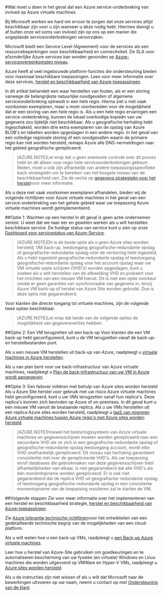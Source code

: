 <properties
    pageTitle="Wat moet u doen in het geval dat een Azure service-onderbreking van invloed op Azure virtuele machines | Microsoft Azure"
    description="Lees wat u moet doen in het geval dat een Azure service-onderbreking van invloed op Azure virtuele machines."
    services="virtual-machines"
    documentationCenter=""
    authors="kmouss"
    manager="timlt"
    editor=""/>

<tags
    ms.service="virtual-machines"
    ms.workload="virtual-machines"
    ms.tgt_pltfrm="na"
    ms.devlang="na"
    ms.topic="article"
    ms.date="05/16/2016"
    ms.author="kmouss;aglick"/>

#<a name="what-to-do-in-the-event-that-an-azure-service-disruption-impacts-azure-virtual-machines"></a>Wat moet u doen in het geval dat een Azure service-onderbreking van invloed op Azure virtuele machines

Bij Microsoft werken we hard om ervoor te zorgen dat onze services altijd beschikbaar zijn voor u zijn wanneer u deze nodig hebt. Hiermee dwingt u af buiten onze wil soms van invloed zijn op ons op een manier die ongeplande serviceonderbrekingen veroorzaken.

Microsoft biedt een Service Level (Agreement) voor de services als een resourcebeperkingen voor beschikbaarheid en connectiviteit. De SLA voor afzonderlijke Azure services kan worden gevonden op [Azure-serviceovereenkomsten niveau](https://azure.microsoft.com/support/legal/sla/).

Azure heeft al veel ingebouwde platform-functies die ondersteuning bieden voor maximaal beschikbare toepassingen. Lees voor meer informatie over deze services, [herstel en beschikbaarheid van Azure-toepassingen](../resiliency/resiliency-disaster-recovery-high-availability-azure-applications.md).

In dit artikel behandelt een waar herstellen van fouten, als er een storing vanwege de belangrijkste natuurlijke noodgevallen of algemene serviceonderbreking optreedt in een hele regio. Hierna ziet u niet vaak voorkomen exemplaren, maar u moet voorbereiden voor de mogelijkheid dat er een storing van een hele regio is. Als u een hele regio ervaringen een service-onderbreking, kunnen de lokaal overbodige kopieën van uw gegevens zou tijdelijk niet beschikbaar. Als u geografische herhaling hebt ingeschakeld, worden drie extra exemplaren van de opslag van Azure BLOB's en tabellen worden opgeslagen in een andere regio. In het geval van een volledige regionale storing of een noodgevallen waarin de primaire regio kan niet worden hersteld, remaps Azure alle DNS-vermeldingen naar het gebied geografische gerepliceerd.

>[AZURE.NOTE]Let erop dat u geen eventuele controle over dit proces hebt en dit alleen voor regio hele serviceonderbrekingen gebeurt. Reden, moet u ook zijn afhankelijk van andere toepassingsspecifieke back-strategieën om te bereiken van het hoogste niveau van de beschikbaarheid van. Zie de sectie op [gegevens strategieën voor het herstel](../resiliency/resiliency-disaster-recovery-azure-applications.md#data-strategies-for-disaster-recovery)voor meer informatie.

Als u deze niet vaak voorkomen exemplaren afhandelen, bieden wij de volgende richtlijnen voor Azure virtuele machines in het geval van een service-onderbreking van het gehele gebied waar uw toepassing Azure virtuele machines wordt geïmplementeerd.

##<a name="option-1-wait-for-recovery"></a>Optie 1: Wachten op een herstel
In dit geval is geen actie ondernemen vereist. U weet dat we naar eer en geweten werken als u wilt herstellen beschikbare service. De huidige status van service kunt u zien op onze [Dashboard voor servicestatus van Azure-Service](https://azure.microsoft.com/status/).

>[AZURE.NOTE]Dit is de beste optie als u geen Azure sites worden hersteld, VM back-up, leestoegang geografische-redundante opslag of geografische-redundante opslag vóór de verstoring hebt ingesteld. Als u hebt ingesteld geografische-redundante opslag of leestoegang geografische-redundante opslag voor het account opslag waar uw VM virtuele vaste schijven (VHD's) worden opgeslagen, kunt u zoeken als u wilt herstellen van de afbeelding VHD en probeert voor het inrichten van een nieuwe VM hieruit. Dit is niet een optie voorkeur omdat er geen garanties van synchronisatie van gegevens in, tenzij Azure VM back-up of herstel van Azure Site worden gebruikt. Dus is deze optie niet gegarandeerd.

Voor klanten die directe toegang tot virtuele machines, zijn de volgende twee opties beschikbaar.  

>[AZURE.NOTE]Let erop dat beide van de volgende opties de mogelijkheid van gegevensverlies hebben.     

##<a name="option-2-restore-a-vm-from-a-backup"></a>Optie 2: Een VM terugzetten uit een back-up
Voor klanten die een VM back-up hebt geconfigureerd, kunt u de VM terugzetten vanaf de back-up- en herstelbestanden punt.

Als u een nieuwe VM herstellen uit back-up van Azure, raadpleegt u [virtuele machines in Azure herstellen](../backup/backup-azure-restore-vms.md).

Als u van plan bent voor uw back-infrastructuur van Azure virtuele machines, raadpleegt u [Plan de back-infrastructuur van uw VM in Azure wordt aangegeven](../backup/backup-azure-vms-introduction.md).

##<a name="option-3-initiate-a-failover-by-using-azure-site-recovery"></a>Optie 3: Een failover initiëren met behulp van Azure sites worden hersteld
Als u Azure Site herstel voor gebruik met uw risico Azure virtuele machines hebt geconfigureerd, kunt u uw VMs terugzetten vanaf hun replica's. Deze replica's kunnen zich bevinden op Azure of on-premises. In dit geval kunt u een nieuwe VM vanuit de bestaande replica. Als u uw VMs herstellen uit een replica Azure sites worden hersteld, raadpleegt u [IaaS van migreren Azure virtuele machines tussen Azure regio's met Azure sites worden hersteld](../site-recovery/site-recovery-migrate-azure-to-azure.md).

>[AZURE.NOTE]Hoewel het besturingssysteem van Azure virtuele machines en gegevensschijven moeten worden gerepliceerd naar een secundaire VHD als ze zich in een geografische-redundante opslag of geografische-redundante opslag leestoegang account, wordt elke VHD onafhankelijk gerepliceerd. Dit niveau van herhaling garandeert consistentie niet over de gerepliceerde VHD's. Als uw toepassing en/of databases die gebruikmaken van deze gegevensschijven hebt afhankelijkheden van elkaar, is niet gegarandeerd dat alle VHD's als één momentopname worden gerepliceerd. Er is ook niet gegarandeerd dat de replica VHD uit geografische-redundante opslag of leestoegang geografische-redundante opslag in een consistente momentopname van de toepassing resulteren zal te starten de VM.

##<a name="next-steps"></a>Volgende stappen
Zie voor meer informatie over het implementeren van een herstel en beschikbaarheid strategie, [herstel en beschikbaarheid van Azure-toepassingen](../resiliency/resiliency-disaster-recovery-high-availability-azure-applications.md).

Zie [Azure tolerantie technische richtlijnen](../resiliency/resiliency-technical-guidance.md)voor het ontwikkelen van een gedetailleerde technische begrip van de mogelijkheden van een cloud-platform.

Als u wilt weten hoe u een back-up VMs, raadpleegt u [een Back-up Azure virtuele machines](../backup/backup-azure-vms.md).

Leer hoe u herstel van Azure-Site gebruiken om goedkeuringen en te automatiseren bescherming van uw fysieke (en virtuele) Windows en Linux machines die worden uitgevoerd op VMWare en Hyper-V VMs, raadpleegt u [Azure sites worden hersteld](https://azure.microsoft.com/documentation/learning-paths/site-recovery/).

Als u de instructies zijn niet wissen of als u wilt dat Microsoft naar de bewerkingen uitvoeren op uw naam, neemt u contact op met [Ondersteuning van de klant](https://portal.azure.com/#blade/Microsoft_Azure_Support/HelpAndSupportBlade).
